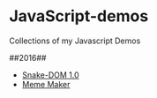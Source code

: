 # JavaScript-demos
Collections of my Javascript Demos

##2016##

- [Snake-DOM 1.0](https://yidaoj.github.io/jsDemo/snake1/snake.html)
- [Meme Maker](https://yidaoj.github.io/jsDemo/canvas/MemeMaker.html)

